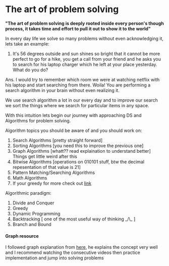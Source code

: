 # The art of problem solving
<b>"The art of problem solving is deeply rooted inside every person's though process, it takes time
and effort to pull it out to show it to the world"</b>

In every day life we solve so many problems without even acknowledging it, lets take an example:

1. It's 56 degrees outside and sun shines so bright that it cannot be more perfect to go for a
hike, you get a call from your friend and he asks you to search for his laptop charger which 
he left at your place yesterday. What do you do? 

Ans. I would try to remember which room we were at watching netflix with his laptop and start searching
from there. Woila! You are performing a search algorithm in your brain without even realizing it.

We use search algorithm a lot in our every day and to improve our search we sort the things where
we search for particular items in any space.

With this intuition lets begin our journey with approaching DS and Algorithms for problem solving.

Algorithm topics you should be aware of and you should work on:
1. Search Algorithms [pretty straight forward]
2. Sorting Algorithms [you need this to improve the previous one]
3. Graph Algorithms [whatt?? read explaination to understand better]
Things get little weird after this
4. Bitwise Algorithms [operations on 010101 stuff, btw the decimal repesentation of that value is 21]
5. Pattern Matching/Searching Algorithms
6. Math Algorithms
7. If your greedy for more check out [link](https://www.geeksforgeeks.org/fundamentals-of-algorithms/)

Algorithmic paradigm:
1. Divide and Conquer
2. Greedy 
3. Dynamic Programming
4. Backtracking [ one of the most useful way of thinking _/\\\_ ]
5. Branch and Bound


#### Graph resource
I followed graph explanation from [here](https://www.youtube.com/watch?v=gXgEDyodOJU), he explains the concept
very well and I recommend watching the consecutive videos then practice implementation and jump into solving problems
